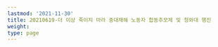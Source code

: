 ```yaml
---
lastmod: '2021-11-30'
title: 20210619-더 이상 죽이지 마라 중대재해 노동자 합동추모제 및 청와대 행진
weight: 
type: page
---
```

